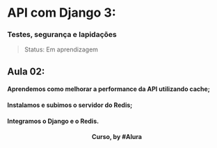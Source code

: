 # API com Django 3:
### Testes, segurança e lapidações

> Status: Em aprendizagem

## Aula 02: 

#### Aprendemos como melhorar a performance da API utilizando cache;

#### Instalamos e subimos o servidor do Redis;
 
#### Integramos o Django e o Redis.

<div align=center>
  <h4>Curso, by #Alura</h4>